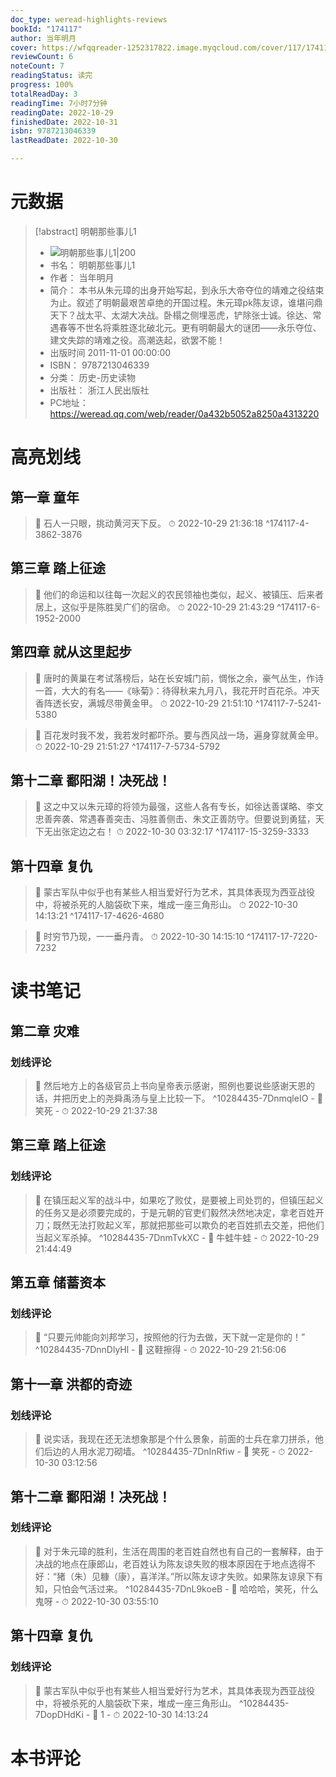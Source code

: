 ```yaml
---
doc_type: weread-highlights-reviews
bookId: "174117"
author: 当年明月
cover: https://wfqqreader-1252317822.image.myqcloud.com/cover/117/174117/t7_174117.jpg
reviewCount: 6
noteCount: 7
readingStatus: 读完
progress: 100%
totalReadDay: 3
readingTime: 7小时7分钟
readingDate: 2022-10-29
finishedDate: 2022-10-31
isbn: 9787213046339
lastReadDate: 2022-10-30

---
```

# 元数据
> [!abstract] 明朝那些事儿1
> - ![ 明朝那些事儿1|200](https://wfqqreader-1252317822.image.myqcloud.com/cover/117/174117/t7_174117.jpg)
> - 书名： 明朝那些事儿1
> - 作者： 当年明月
> - 简介： 本书从朱元璋的出身开始写起，到永乐大帝夺位的靖难之役结束为止。叙述了明朝最艰苦卓绝的开国过程。朱元璋pk陈友谅，谁堪问鼎天下？战太平、太湖大决战。卧榻之侧埋恶虎，铲除张士诚。徐达、常遇春等不世名将乘胜逐北破北元。更有明朝最大的谜团——永乐夺位、建文失踪的靖难之役。高潮迭起，欲罢不能！
> - 出版时间 2011-11-01 00:00:00
> - ISBN： 9787213046339
> - 分类： 历史-历史读物
> - 出版社： 浙江人民出版社
> - PC地址：https://weread.qq.com/web/reader/0a432b5052a8250a4313220

# 高亮划线

## 第一章 童年

> 📌 石人一只眼，挑动黄河天下反。 
> ⏱ 2022-10-29 21:36:18 ^174117-4-3862-3876

## 第三章 踏上征途

> 📌 他们的命运和以往每一次起义的农民领袖也类似，起义、被镇压、后来者居上，这似乎是陈胜吴广们的宿命。 
> ⏱ 2022-10-29 21:43:29 ^174117-6-1952-2000

## 第四章 就从这里起步

> 📌 唐时的黄巢在考试落榜后，站在长安城门前，惆怅之余，豪气丛生，作诗一首，大大的有名——《咏菊》：待得秋来九月八，我花开时百花杀。冲天香阵透长安，满城尽带黄金甲。 
> ⏱ 2022-10-29 21:51:10 ^174117-7-5241-5380

> 📌 百花发时我不发，我若发时都吓杀。要与西风战一场，遍身穿就黄金甲。 
> ⏱ 2022-10-29 21:51:27 ^174117-7-5734-5792

## 第十二章 鄱阳湖！决死战！

> 📌 这之中又以朱元璋的将领为最强，这些人各有专长，如徐达善谋略、李文忠善奔袭、常遇春善突击、冯胜善侧击、朱文正善防守。但要说到勇猛，天下无出张定边之右！ 
> ⏱ 2022-10-30 03:32:17 ^174117-15-3259-3333

## 第十四章 复仇

> 📌 蒙古军队中似乎也有某些人相当爱好行为艺术，其具体表现为西亚战役中，将被杀死的人脑袋砍下来，堆成一座三角形山。 
> ⏱ 2022-10-30 14:13:21 ^174117-17-4626-4680

> 📌 时穷节乃现，一一垂丹青。 
> ⏱ 2022-10-30 14:15:10 ^174117-17-7220-7232

# 读书笔记

## 第二章 灾难

### 划线评论
> 📌 然后地方上的各级官员上书向皇帝表示感谢，照例也要说些感谢天恩的话，并把历史上的尧舜禹汤与皇上比较一下。  ^10284435-7DnmqleIO
    - 💭 笑死
    - ⏱ 2022-10-29 21:37:38
   
## 第三章 踏上征途

### 划线评论
> 📌 在镇压起义军的战斗中，如果吃了败仗，是要被上司处罚的，但镇压起义的任务又是必须要完成的，于是元朝的官吏们毅然决然地决定，拿老百姓开刀；既然无法打败起义军，那就把那些可以欺负的老百姓抓去交差，把他们当起义军杀掉。  ^10284435-7DnmTvkXC
    - 💭 牛蛙牛蛙
    - ⏱ 2022-10-29 21:44:49
   
## 第五章 储蓄资本

### 划线评论
> 📌 “只要元帅能向刘邦学习，按照他的行为去做，天下就一定是你的！”  ^10284435-7DnnDlyHl
    - 💭 这鞋擦得
    - ⏱ 2022-10-29 21:56:06
   
## 第十一章 洪都的奇迹

### 划线评论
> 📌 说实话，我现在还无法想象那是个什么景象，前面的士兵在拿刀拼杀，他们后边的人用水泥刀砌墙。  ^10284435-7DnInRfiw
    - 💭 笑死
    - ⏱ 2022-10-30 03:12:56
   
## 第十二章 鄱阳湖！决死战！

### 划线评论
> 📌 对于朱元璋的胜利，生活在周围的老百姓自然也有自己的一套解释，由于决战的地点在康郎山，老百姓认为陈友谅失败的根本原因在于地点选得不好：“猪（朱）见糠（康），喜洋洋。”所以陈友谅才失败。如果陈友谅泉下有知，只怕会气活过来。  ^10284435-7DnL9koeB
    - 💭 哈哈哈，笑死，什么鬼呀
    - ⏱ 2022-10-30 03:55:10
   
## 第十四章 复仇

### 划线评论
> 📌 蒙古军队中似乎也有某些人相当爱好行为艺术，其具体表现为西亚战役中，将被杀死的人脑袋砍下来，堆成一座三角形山。  ^10284435-7DopDHdKi
    - 💭 1
    - ⏱ 2022-10-30 14:13:24
   
# 本书评论
